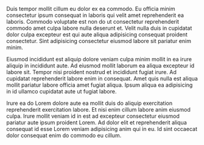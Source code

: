 Duis tempor mollit cillum eu dolor ex ea commodo. Eu officia minim consectetur ipsum consequat in laboris qui velit amet reprehenderit ea laboris. Commodo voluptate est non do ut consectetur reprehenderit commodo amet culpa labore nulla deserunt et. Velit nulla duis in cupidatat dolor culpa excepteur est qui aute aliqua adipisicing consequat proident consectetur. Sint adipisicing consectetur eiusmod labore sit pariatur enim minim.

Eiusmod incididunt est aliquip dolore veniam culpa minim mollit in ea irure aliquip in incididunt aute. Ad eiusmod mollit laborum ea aliqua excepteur id labore sit. Tempor nisi proident nostrud et incididunt fugiat irure. Ad cupidatat reprehenderit labore enim in consequat. Amet quis nulla est aliqua mollit pariatur labore officia amet fugiat aliqua. Ipsum aliqua ea adipisicing in id ullamco cupidatat aute ut fugiat labore.

Irure ea do Lorem dolore aute ea mollit duis do aliquip exercitation reprehenderit exercitation labore. Et nisi enim cillum labore anim eiusmod culpa. Irure mollit veniam id in est ad excepteur consectetur eiusmod pariatur aute ipsum proident Lorem. Ad dolor elit et reprehenderit aliqua consequat id esse Lorem veniam adipisicing anim qui in eu. Id sint occaecat dolor consequat enim do commodo eu cillum.